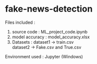 # fake-news-detection

Files included :
1. source code : ML_project_code.ipynb
2. model accuracy : model_accuracy.xlsx
3. Datasets :
	dataset1 -> train.csv  
	dataset2 -> Fake.csv and True.csv


Environment used : Jupyter (Windows)